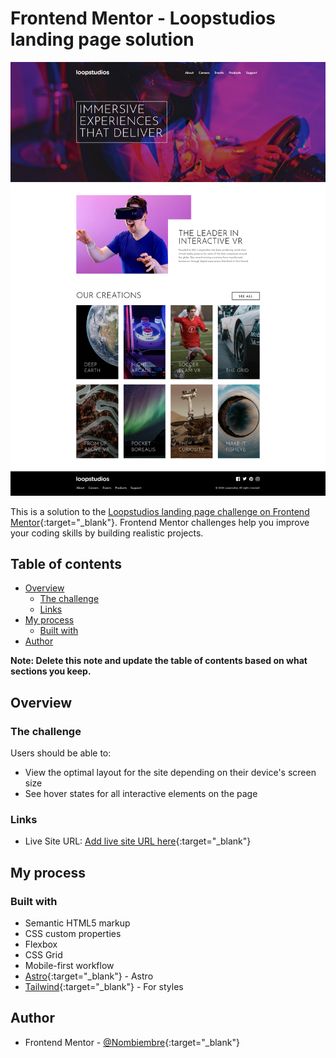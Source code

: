 # Frontend Mentor - Loopstudios landing page solution

![](./public/screenshot.png)

This is a solution to the [Loopstudios landing page challenge on Frontend Mentor](https://www.frontendmentor.io/challenges/loopstudios-landing-page-N88J5Onjw){:target="_blank"}. Frontend Mentor challenges help you improve your coding skills by building realistic projects.

## Table of contents

- [Overview](#overview)
  - [The challenge](#the-challenge)
  - [Links](#links)
- [My process](#my-process)
  - [Built with](#built-with)
- [Author](#author)

**Note: Delete this note and update the table of contents based on what sections you keep.**

## Overview

### The challenge

Users should be able to:

- View the optimal layout for the site depending on their device's screen size
- See hover states for all interactive elements on the page

### Links

- Live Site URL: [Add live site URL here](https://loopstudios-landing-page-pearl-rho.vercel.app/){:target="_blank"}

## My process

### Built with

- Semantic HTML5 markup
- CSS custom properties
- Flexbox
- CSS Grid
- Mobile-first workflow
- [Astro](https://astro.build/){:target="_blank"} - Astro
- [Tailwind](https://tailwindcss.com/){:target="_blank"} - For styles

## Author

<!-- - Website - [Add your name here](https://www.your-site.com) -->

- Frontend Mentor - [@Nombiembre](https://www.frontendmentor.io/profile/Nombiembre){:target="_blank"}
